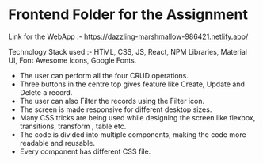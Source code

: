 # Frontend Folder for the Assignment 
Link for the WebApp :- https://dazzling-marshmallow-986421.netlify.app/

Technology Stack used :- HTML, CSS, JS, React, NPM Libraries, Material UI, Font Awesome Icons, Google Fonts.
*	The user can perform all the four CRUD operations.
*	Three buttons in the centre top gives feature like Create, Update and Delete a record.
*	The user can also Filter the records using the Filter icon.
*	The screen is made responsive for different desktop sizes.
*	Many CSS tricks are being used while designing the screen like flexbox, transitions, transform , table etc.
*	The code is divided into multiple components, making the code more readable and reusable. 
*	Every component has different CSS file.
